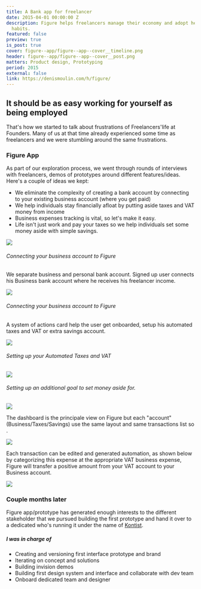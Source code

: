 ```yaml
---
title: A Bank app for freelancer
date: 2015-04-01 00:00:00 Z
description: Figure helps freelancers manage their economy and adopt healthier financial
  habits.
featured: false
preview: true
is_post: true
cover: figure--app/figure--app--cover__timeline.png
header: figure--app/figure--app--cover__post.png
matters: Product design, Prototyping
period: 2015
external: false
link: https://denismoulin.com/h/figure/
---
```


## It should be as easy working for yourself as being employed

That's how we started to talk about frustrations of Freelancers'life at Founders. Many of us at that time already experienced some time as freelancers and we were stumbling around the same frustrations.

### Figure App

As part of our exploration process, we went through rounds of interviews with freelancers, demos of prototypes around different features/ideas.
Here's a couple of ideas we kept:

- We eliminate the complexity of creating a bank account by connecting to your existing business account (where you get paid)
- We help individuals stay financially afloat by putting aside taxes and VAT money from income
- Business expenses tracking is vital, so let's make it easy.
- Life isn't just work and pay your taxes so we help individuals set some money aside with simple savings.


![](../../assets/images/posts/figure--app/figure--app--content--1.png)

###### Connecting your business account to Figure

We separate business and personal bank account. Signed up user connects his Business bank account where he receives his freelancer income.

![](../../assets/images/posts/figure--app/figure--app--content--2.png)

###### Connecting your business account to Figure

A system of actions card help the user get onboarded, setup his automated taxes and VAT or extra savings account.

![](../../assets/images/posts/figure--app/figure--app--content--3.png)

###### Setting up your Automated Taxes and VAT

![](../../assets/images/posts/figure--app/figure--app--content--4.png)

###### Setting up an additional goal to set money aside for.

<img class="portrait" src="../../assets/images/posts/figure--app/figure--app--content--5.png">

The dashboard is the principale view on Figure but each "account" (Business/Taxes/Savings) use the same layout and same transactions list so .

![](../../assets/images/posts/figure--app/figure--app--content--6.png)

Each transaction can be edited and generated automation, as shown below by categorizing this expense at the appropriate VAT business expense, Figure will transfer a positive amount from your VAT account to your Business account.

![](../../assets/images/posts/figure--app/figure--app--content--7.png)


### Couple months later

Figure app/prototype has generated enough interests to the different stakeholder that we pursued building the first prototype and hand it over to a dedicated who's running it under the name of [Kontist](https://kontist.com/en).


##### I was in charge of
- Creating and versioning first interface prototype and brand
- Iterating on concept and solutions
- Building invision demos
- Building first design system and interface and collaborate with dev team
- Onboard dedicated team and designer
